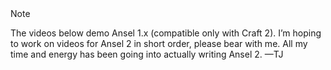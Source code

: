 <div class="Note">
    <div class="Note__Title">
        Note
    </div>
    <div class="Note__Body">
        <p>The videos below demo Ansel 1.x (compatible only with Craft 2). I’m hoping to work on videos for Ansel 2 in short order, please bear with me. All my time and energy has been going into actually writing Ansel 2. —TJ</p>
    </div>
</div>

